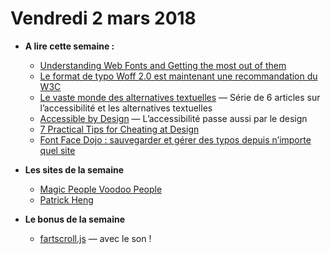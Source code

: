 Vendredi 2 mars 2018
===========================

- **A lire cette semaine :**
    + [Understanding Web Fonts and Getting the most out of them](https://css-tricks.com/understanding-web-fonts-getting/)
    + [Le format de typo Woff 2.0 est maintenant une recommandation du W3C](https://www.w3.org/blog/2018/03/woff-2-0-the-inside-scoop/)
    + [Le vaste monde des alternatives textuelles](https://www.lelutinduweb.fr/alternatives-textuelles/) — Série de 6 articles sur l’accessibilité et les alternatives textuelles
    + [Accessible by Design](https://seesparkbox.com/foundry/accessible_by_design) — L’accessibilité passe aussi par le design
    + [7 Practical Tips for Cheating at Design ](https://medium.com/refactoring-ui/7-practical-tips-for-cheating-at-design-40c736799886)
    + [Font Face Dojo : sauvegarder et gérer des typos depuis n’importe quel site](https://fontfacedojo.com/)
    
- **Les sites de la semaine**
    + [Magic People Voodoo People](http://magicpeoplevoodoopeople.com/)
    + [Patrick Heng](https://patrickheng.com/)
    
- **Le bonus de la semaine**
    + [fartscroll.js](http://theonion.github.io/fartscroll.js/) — avec le son !
